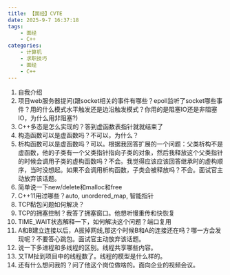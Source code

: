 ```yaml
---
title: 【面经】CVTE
date: 2025-9-7 16:37:18
tags: 
    - 面经
    - C++
categories: 
    - 计算机
    - 求职技巧
    - 面经
    - C++
---
```


1.  自我介绍
2.  项目web服务器提问(跟socket相关的事件有哪些？epoll监听了socket哪些事件？用的什么模式水平触发还是边沿触发模式？你用的是阻塞IO还是非阻塞IO，为什么用非阻塞?) 
3.  C++多态是怎么实现的？答到虚函数表指针就就结束了
4.  构造函数可以是虚函数吗？不可以，为什么？
5.  析构函数可以是虚函数吗？可以。根据我回答扩展的一个问题：父类析构不是虚函数，他的子类有一个父类指针指向子类的对象，然后我释放这个父类指针的时候会调用子类的虚构函数吗？不会。我觉得应该应该回答继承时的虚构顺序，当时没想起。如果不会调用析构函数，子类会被释放吗？不会。面试官主动放弃该话题。
6.  简单说一下new/delete和malloc和free
7.  C++11用过哪些？auto, unordered_map, 智能指针
8.  TCP黏包问题如何解决？
9.  TCP的拥塞控制？我答了拥塞窗口。他想听慢重传和快恢复
10.  TIME_WAIT状态解释一下，如何解决这个问题？端口复用
11.  A和B建立连接以后，A拔掉网线,那这个时候B和A的连接还在吗？哪一方会发现呢？不要答心跳包。面试官主动放弃该话题。
12.  说一下多进程和多线程的区别。线程共享哪些内容。
13.  又TM扯到项目中的线程数了。线程的模型是什么样的。
14.  还有什么想问我的？问了他这个岗位做啥的。面向企业的视频会议。